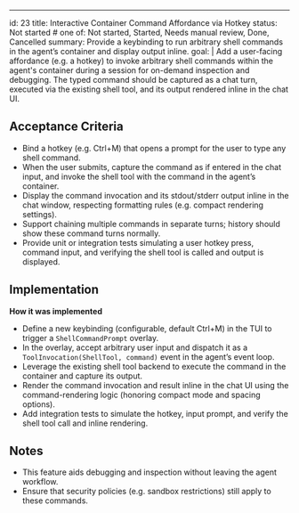 ---
id: 23
title: Interactive Container Command Affordance via Hotkey
status: Not started  # one of: Not started, Started, Needs manual review, Done, Cancelled
summary: Provide a keybinding to run arbitrary shell commands in the agent’s container and display output inline.
goal: |
  Add a user-facing affordance (e.g. a hotkey) to invoke arbitrary shell commands within the agent's container during a session for on-demand inspection and debugging.  The typed command should be captured as a chat turn, executed via the existing shell tool, and its output rendered inline in the chat UI.

## Acceptance Criteria

- Bind a hotkey (e.g. Ctrl+M) that opens a prompt for the user to type any shell command.
- When the user submits, capture the command as if entered in the chat input, and invoke the shell tool with the command in the agent’s container.
- Display the command invocation and its stdout/stderr output inline in the chat window, respecting formatting rules (e.g. compact rendering settings).
- Support chaining multiple commands in separate turns; history should show these command turns normally.
- Provide unit or integration tests simulating a user hotkey press, command input, and verifying the shell tool is called and output is displayed.

## Implementation

**How it was implemented**  
- Define a new keybinding (configurable, default Ctrl+M) in the TUI to trigger a `ShellCommandPrompt` overlay.
- In the overlay, accept arbitrary user input and dispatch it as a `ToolInvocation(ShellTool, command)` event in the agent’s event loop.
- Leverage the existing shell tool backend to execute the command in the container and capture its output.
- Render the command invocation and result inline in the chat UI using the command-rendering logic (honoring compact mode and spacing options).
- Add integration tests to simulate the hotkey, input prompt, and verify the shell tool call and inline rendering.

## Notes

- This feature aids debugging and inspection without leaving the agent workflow.
- Ensure that security policies (e.g. sandbox restrictions) still apply to these commands.
